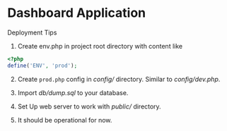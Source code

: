 # Dashboard Application

Deployment Tips

1) Create env.php in project root directory with content like
```php
<?php
define('ENV', 'prod');
```

2) Create `prod.php` config in *config/* directory. Similar to *config/dev.php*.
   
3) Import *db/dump.sql* to your database.

4) Set Up web server to work with *public/* directory.

5) It should be operational for now.